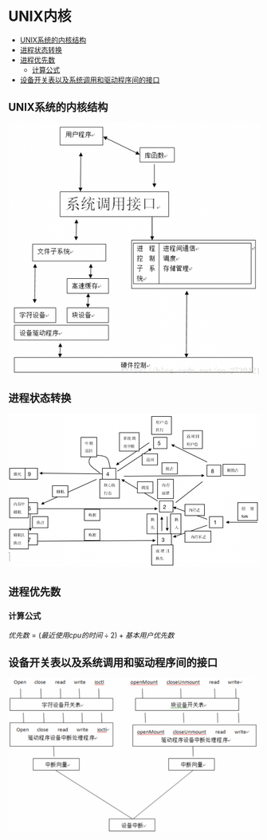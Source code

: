 # UNIX内核

<!-- vim-markdown-toc GFM -->

* [UNIX系统的内核结构](#unix系统的内核结构)
* [进程状态转换](#进程状态转换)
* [进程优先数](#进程优先数)
    - [计算公式](#计算公式)
* [设备开关表以及系统调用和驱动程序间的接口](#设备开关表以及系统调用和驱动程序间的接口)

<!-- vim-markdown-toc -->



## UNIX系统的内核结构

![unix_core_struct](res/unix_core_struct.png)



## 进程状态转换

![unix_core_progress_stat_transform](res/unix_core_progress_stat_transform.png)



## 进程优先数

### 计算公式

$优先数=(最近使用cpu的时间\div2) + 基本用户优先数$



## 设备开关表以及系统调用和驱动程序间的接口

![unix_core_interrupt](res/unix_core_interrupt.png)

